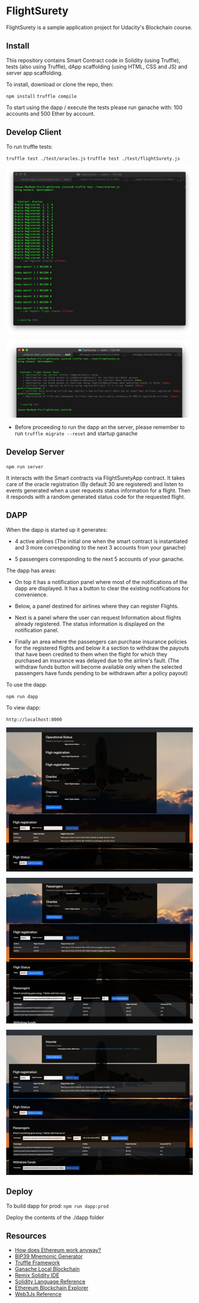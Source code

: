 # FlightSurety

FlightSurety is a sample application project for Udacity's Blockchain course.

## Install

This repository contains Smart Contract code in Solidity (using Truffle), tests (also using Truffle), dApp scaffolding (using HTML, CSS and JS) and server app scaffolding.

To install, download or clone the repo, then:

`npm install`
`truffle compile`

To start using the dapp / execute the tests please run ganache with: 100 accounts and 500 Ether by account.

## Develop Client

To run truffle tests:

`truffle test ./test/oracles.js`
`truffle test ./test/flightSurety.js`

![Oracles test](./screenshots/tests/oracles_test.png)

![Flight surety test](./screenshots/tests/flight_surety_test.png)

* Before proceeding to run the dapp an the server, please remember to run `truffle migrate --reset` and startup ganache

## Develop Server

`npm run server`

It interacts with the Smart contracts via FlightSuretyApp contract. It takes care of the oracle registration (By default 30 are registered) and listen to events generated when a user requests status information for a flight.
Then it responds with a random generated status code for the requested flight.

## DAPP

When the dapp is started up it generates:

- 4 active airlines (The initial one when the smart contract is instantiated and 3 more    corresponding to the next 3 accounts from your ganache)

- 5 passengers corresponding to the next 5 accounts of your ganache.

The dapp has areas:

- On top it has a notification panel where most of the notifications of the dapp are displayed. It has a button to clear the existing notifications for convenience.

- Below, a panel destined for airlines where they can register Flights.

- Next is a panel where the user can request Information about flights already registered. The status information is displayed on the notification panel.

- Finally an area where the passengers can purchase insurance policies for the registered flights and below it a section to withdraw the payouts that have been credited to them when the flight for which they purchased an insurance was delayed due to the airline's fault. (The withdraw funds button will become available only when the selected passengers have funds pending to be withdrawn after a policy payout)



To use the dapp:

`npm run dapp`

To view dapp:

`http://localhost:8000`


![Flight registry and oracle request](./screenshots/dapp/dapp_flight_registration_oracle_request.png)

![Insurees credited](./screenshots/dapp/insurees_credited.png)

![Insuree withdraw funds](./screenshots/dapp/insuree_withdraw_funds.png)


## Deploy

To build dapp for prod:
`npm run dapp:prod`

Deploy the contents of the ./dapp folder


## Resources

* [How does Ethereum work anyway?](https://medium.com/@preethikasireddy/how-does-ethereum-work-anyway-22d1df506369)
* [BIP39 Mnemonic Generator](https://iancoleman.io/bip39/)
* [Truffle Framework](http://truffleframework.com/)
* [Ganache Local Blockchain](http://truffleframework.com/ganache/)
* [Remix Solidity IDE](https://remix.ethereum.org/)
* [Solidity Language Reference](http://solidity.readthedocs.io/en/v0.4.24/)
* [Ethereum Blockchain Explorer](https://etherscan.io/)
* [Web3Js Reference](https://github.com/ethereum/wiki/wiki/JavaScript-API)
